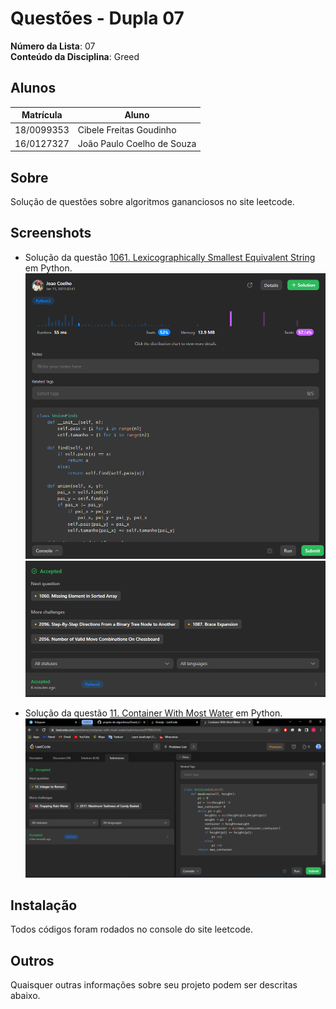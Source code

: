 # Questões - Dupla 07

**Número da Lista**: 07<br>
**Conteúdo da Disciplina**: Greed<br>

## Alunos
|Matrícula | Aluno |
| -- | -- |
| 18/0099353  |  Cibele Freitas Goudinho |
| 16/0127327  |  João Paulo Coelho de Souza |

## Sobre 
Solução de questões sobre algoritmos gananciosos no site leetcode. 

## Screenshots
 - Solução da questão [1061. Lexicographically Smallest Equivalent String](https://leetcode.com/problems/lexicographically-smallest-equivalent-string/) em Python. <br>
 ![image](Imagens/Solucao1061.png)
 ![image](Imagens/SolucaoAceita1061.png)

 - Solução da questão [11. Container With Most Water](https://leetcode.com/problems/container-with-most-water/description/) em Python. <br>
 ![image](Imagens/SolucaoAceita11.png)

## Instalação 
Todos códigos foram rodados no console do site leetcode.

## Outros 
Quaisquer outras informações sobre seu projeto podem ser descritas abaixo.




